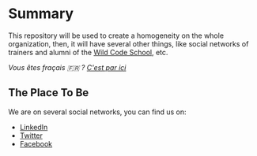 # Summary

This repository will be used to create a homogeneity on the whole organization, then, it will have several other things, like social networks of trainers and alumni of the [Wild Code School](https://wildcodeschool.fr/), etc.

_Vous êtes fraçais 🇫🇷 ? [C'est par ici](LISEZMOI.MD)_

## The Place To Be

We are on several social networks, you can find us on:

-   [LinkedIn](https://www.linkedin.com/school/wild-code-school)
-   [Twitter](https://twitter.com/wildcodeschool)
-   [Facebook](https://www.facebook.com/wildcodeschool/)

